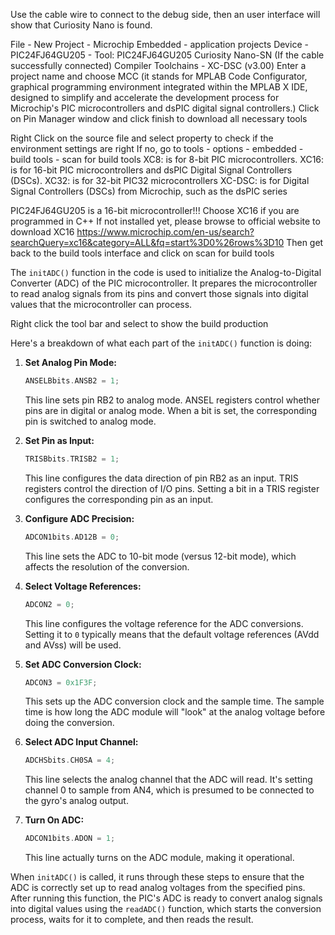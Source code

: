 Use the cable wire to connect to the debug side, then an user interface will show that Curiosity Nano is found. 

File - New Project - Microchip Embedded - application projects
Device - PIC24FJ64GU205 - Tool: PIC24FJ64GU205 Curiosity Nano-SN (If the cable successfully connected)
Compiler Toolchains - XC-DSC (v3.00)
Enter a project name and choose MCC (it stands for MPLAB Code Configurator, graphical programming environment integrated within the MPLAB X IDE, designed to simplify and accelerate the development process for Microchip's PIC microcontrollers and dsPIC digital signal controllers.)
Click on Pin Manager window and click finish to download all necessary tools

Right Click on the source file and select property to check if the environment settings are right
If no, go to tools - options - embedded - build tools - scan for build tools
    XC8: is for 8-bit PIC microcontrollers.
    XC16: is for 16-bit PIC microcontrollers and dsPIC Digital Signal Controllers (DSCs).
    XC32: is for 32-bit PIC32 microcontrollers
    XC-DSC: is for Digital Signal Controllers (DSCs) from Microchip, such as the dsPIC series
    
PIC24FJ64GU205 is a 16-bit microcontroller!!! Choose XC16 if you are programmed in C++
If not installed yet, please browse to official website to download XC16
https://www.microchip.com/en-us/search?searchQuery=xc16&category=ALL&fq=start%3D0%26rows%3D10
Then get back to the build tools interface and click on scan for build tools

The `initADC()` function in the code is used to initialize the Analog-to-Digital Converter (ADC) of the PIC microcontroller. It prepares the microcontroller to read analog signals from its pins and convert those signals into digital values that the microcontroller can process.

Right click the tool bar and select to show the build production

Here's a breakdown of what each part of the `initADC()` function is doing:

1. **Set Analog Pin Mode:**
   ```c
   ANSELBbits.ANSB2 = 1;
   ```
   This line sets pin RB2 to analog mode. ANSEL registers control whether pins are in digital or analog mode. When a bit is set, the corresponding pin is switched to analog mode.

2. **Set Pin as Input:**
   ```c
   TRISBbits.TRISB2 = 1;
   ```
   This line configures the data direction of pin RB2 as an input. TRIS registers control the direction of I/O pins. Setting a bit in a TRIS register configures the corresponding pin as an input.

3. **Configure ADC Precision:**
   ```c
   ADCON1bits.AD12B = 0;
   ```
   This line sets the ADC to 10-bit mode (versus 12-bit mode), which affects the resolution of the conversion.

4. **Select Voltage References:**
   ```c
   ADCON2 = 0;
   ```
   This line configures the voltage reference for the ADC conversions. Setting it to `0` typically means that the default voltage references (AVdd and AVss) will be used.

5. **Set ADC Conversion Clock:**
   ```c
   ADCON3 = 0x1F3F;
   ```
   This sets up the ADC conversion clock and the sample time. The sample time is how long the ADC module will "look" at the analog voltage before doing the conversion.

6. **Select ADC Input Channel:**
   ```c
   ADCHSbits.CH0SA = 4;
   ```
   This line selects the analog channel that the ADC will read. It's setting channel 0 to sample from AN4, which is presumed to be connected to the gyro's analog output.

7. **Turn On ADC:**
   ```c
   ADCON1bits.ADON = 1;
   ```
   This line actually turns on the ADC module, making it operational.

When `initADC()` is called, it runs through these steps to ensure that the ADC is correctly set up to read analog voltages from the specified pins. After running this function, the PIC's ADC is ready to convert analog signals into digital values using the `readADC()` function, which starts the conversion process, waits for it to complete, and then reads the result.
